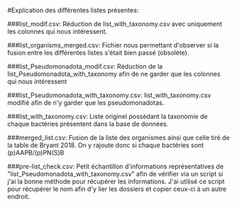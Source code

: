 #Explication des différentes listes présentes:

###list_modif.csv:
Réduction de list_with_taxonomy.csv avec uniquement les colonnes qui nous intéressent.

###list_organisms_merged.csv:
Fichier nous permettant d'observer si la fusion entre les différentes listes s'était bien passé (obsolète).

###list_Pseudomonadota_modif.csv:
Réduction de la list_Pseudomonadota_with_taxonomy afin de ne garder que les colonnes qui nous intéressent

###list_Pseudomonadota_with_taxonomy.csv:
list_with_taxonomy.csv modifié afin de n'y garder que les pseudomonadotas.

###list_with_taxonomy.csv:
Liste originel possèdant la taxonomie de chaque bactéries présentent dans la base de données.

###merged_list.csv:
Fusion de la liste des organismes ainsi que celle tiré de la table de Bryant 2018. On y rajoute donc si chaque bactéries sont (p)AAPB/(p)PN(S)B

###pre-list_check.csv:
Petit échantillon d'informations représentatives de "list_Pseudomonadota_with_taxonomy.csv" afin de vérifier via un script si j'ai la bonne méthode pour récupérer les informations.
J'ai utilisé ce script pour récupérer le nom afin d'y lier les dossiers et copier ceux-ci à un autre endroit.
